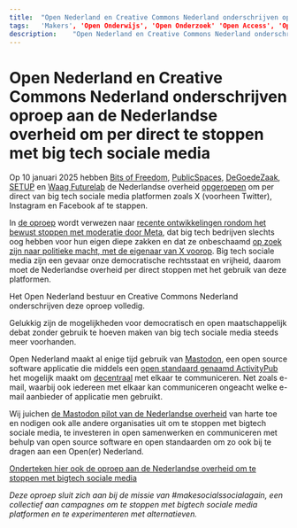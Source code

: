 ```yaml
---
title:	"Open Nederland en Creative Commons Nederland onderschrijven oproep aan de Nederlandse overheid om per direct te stoppen met big tech sociale media"
tags:	'Makers', 'Open Onderwijs', 'Open Onderzoek' 'Open Access', 'Open Design', 'Open GLAM', 'Open Zorg', Open Source','Open Overheid'
description:	"Open Nederland en Creative Commons Nederland onderschrijven oproep aan de Nederlandse overheid om per direct te stoppen met big tech sociale media"
---
```


# Open Nederland en Creative Commons Nederland onderschrijven oproep aan de Nederlandse overheid om per direct te stoppen met big tech sociale media

Op 10 januari 2025 hebben [Bits of Freedom](https://www.bitsoffreedom.nl/), [PublicSpaces](https://publicspaces.net/), [DeGoedeZaak](https://www.degoedezaak.org/), [SETUP](https://www.setup.nl/) en [Waag Futurelab](https://waag.org/nl/) de Nederlandse overheid [opgeroepen](https://nos.nl/nieuwsuur/artikel/2551204-internetorganisaties-roepen-overheid-op-te-stoppen-met-sociale-media) om per direct van big tech sociale media platformen zoals X (voorheen Twitter), Instagram en Facebook af te stappen. 

In [de oproep](https://www.bitsoffreedom.nl/2025/01/10/oproep-nederlandse-overheid-vertrek-van-de-sociale-media-van-big-tech/) wordt verwezen naar [recente ontwikkelingen rondom het bewust stoppen met moderatie door Meta](https://nos.nl/artikel/2550996-er-waait-een-nieuwe-wind-op-facebook-en-instagram-vs-is-conservatiever-geworden), dat big tech bedrijven slechts oog hebben voor hun eigen diepe zakken en dat ze onbeschaamd [op zoek zijn naar politieke macht, met de eigenaar van X voorop](https://nos.nl/op3/video/2551296-de-politieke-macht-van-elon-musk). Big tech sociale media zijn een gevaar onze democratische rechtsstaat en vrijheid, daarom moet de Nederlandse overheid per direct stoppen met het gebruik van deze platformen.   

Het Open Nederland bestuur en Creative Commons Nederland onderschrijven deze oproep volledig. 

Gelukkig zijn de mogelijkheden voor democratisch en open maatschappelijk debat zonder gebruik te hoeven maken van big tech sociale media steeds meer voorhanden. 

Open Nederland maakt al enige tijd gebruik van [Mastodon](https://joinmastodon.org/), een open source software applicatie die middels een [open standaard genaamd ActivityPub](https://www.w3.org/TR/activitypub/) het mogelijk maakt om [decentraal](https://nl.wikipedia.org/wiki/Decentralisatie) met elkaar te communiceren. Net zoals e-mail, waarbij ook iedereen met elkaar kan communiceren ongeacht welke e-mail aanbieder of applicatie men gebruikt.   

Wij juichen [de Mastodon pilot van de Nederlandse overheid](https://opensourcewerken.nl/news/view/160e754f-69d5-413a-9482-e73e95cf6315/monique-bulthuis-mastodon-is-platform-dat-voldoet-aan-veiligheid-en-privacy) van harte toe en nodigen ook alle andere organisaties uit om te stoppen met bigtech sociale media, te investeren in open samenwerken en communiceren met behulp van open source software en open standaarden om zo ook bij te dragen aan een Open(er) Nederland.   

[Onderteken hier ook de oproep aan de Nederlandse overheid om te stoppen met bigtech sociale media](https://www.bitsoffreedom.nl/campagnes/oproep-aan-de-overheid/)

*Deze oproep sluit zich aan bij de missie van #makesocialssocialagain, een collectief aan campagnes om te stoppen met bigtech sociale media platformen en te experimenteren met alternatieven.*
